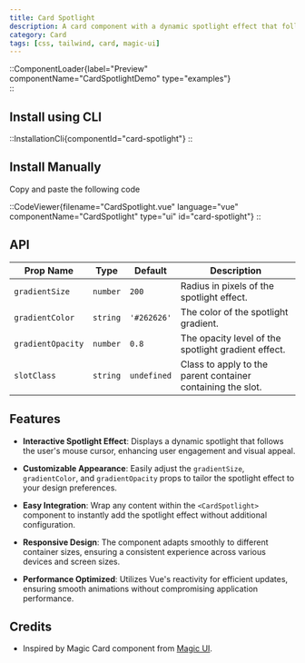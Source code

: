 ```yaml
---
title: Card Spotlight
description: A card component with a dynamic spotlight effect that follows the mouse cursor, enhancing visual interactivity.
category: Card
tags: [css, tailwind, card, magic-ui]
---
```


::ComponentLoader{label="Preview" componentName="CardSpotlightDemo" type="examples"}  
::

## Install using CLI

::InstallationCli{componentId="card-spotlight"}
::

## Install Manually

Copy and paste the following code

::CodeViewer{filename="CardSpotlight.vue" language="vue" componentName="CardSpotlight" type="ui" id="card-spotlight"}
::

## API

| Prop Name         | Type     | Default     | Description                                                 |
| ----------------- | -------- | ----------- | ----------------------------------------------------------- |
| `gradientSize`    | `number` | `200`       | Radius in pixels of the spotlight effect.                   |
| `gradientColor`   | `string` | `'#262626'` | The color of the spotlight gradient.                        |
| `gradientOpacity` | `number` | `0.8`       | The opacity level of the spotlight gradient effect.         |
| `slotClass`       | `string` | `undefined` | Class to apply to the parent container containing the slot. |

## Features

- **Interactive Spotlight Effect**: Displays a dynamic spotlight that follows the user's mouse cursor, enhancing user engagement and visual appeal.

- **Customizable Appearance**: Easily adjust the `gradientSize`, `gradientColor`, and `gradientOpacity` props to tailor the spotlight effect to your design preferences.

- **Easy Integration**: Wrap any content within the `<CardSpotlight>` component to instantly add the spotlight effect without additional configuration.

- **Responsive Design**: The component adapts smoothly to different container sizes, ensuring a consistent experience across various devices and screen sizes.

- **Performance Optimized**: Utilizes Vue's reactivity for efficient updates, ensuring smooth animations without compromising application performance.

## Credits

- Inspired by Magic Card component from [Magic UI](https://magicui.design/docs/components/magic-card).
